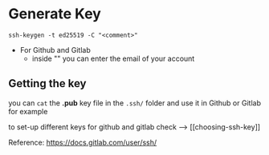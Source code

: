 # Generate Key
```shell
ssh-keygen -t ed25519 -C "<comment>"
```
- For Github and Gitlab
	- inside "" you can enter the email of your account

## Getting the key
you can `cat` the **.pub** key file in the `.ssh/` folder and use it in Github or Gitlab for example



to set-up different keys for github and gitlab check --> [[choosing-ssh-key]]


Reference: https://docs.gitlab.com/user/ssh/